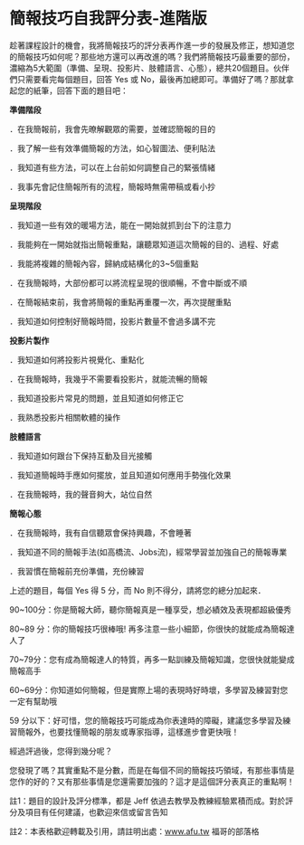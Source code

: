 # 簡報技巧自我評分表-進階版 

<p>趁著課程設計的機會，我將簡報技巧的評分表再作進一步的發展及修正，想知道您的簡報技巧如何呢？那些地方還可以再改進的嗎？我們將簡報技巧最重要的部份，濃縮為5大範圍（準備、呈現、投影片、肢體語言、心態），總共20個題目。伙伴們只需要看完每個題目，回答 Yes 或 No，最後再加總即可。準備好了嗎？那就拿起您的紙筆，回答下面的題目吧：<a name="more"></a></p>
<p><b>準備階段</b></p>
<p>．在我簡報前，我會先暸解觀眾的需要，並確認簡報的目的</p>
<p>．我了解一些有效準備簡報的方法，如心智圖法、便利貼法</p>
<p>．我知道有些方法，可以在上台前如何調整自己的緊張情緒</p>
<p>．我事先會記住簡報所有的流程，簡報時無需帶稿或看小抄</p>
<p><b>呈現階段</b></p>
<p>．我知道一些有效的暖場方法，能在一開始就抓到台下的注意力</p>
<p>．我能夠在一開始就指出簡報重點，讓聽眾知道這次簡報的目的、過程、好處</p>
<p>．我能將複雜的簡報內容，歸納成結構化的3~5個重點</p>
<p>．在我簡報時，大部份都可以將流程呈現的很順暢，不會中斷或不順</p>
<p>．在簡報結束前，我會將簡報的重點再重覆一次，再次提醒重點</p>
<p>．我知道如何控制好簡報時間，投影片數量不會過多講不完</p>
<p><b>投影片製作</b></p>
<p>．我知道如何將投影片視覺化、重點化</p>
<p>．在我簡報時，我幾乎不需要看投影片，就能流暢的簡報</p>
<p>．我知道投影片常見的問題，並且知道如何修正它</p>
<p>．我熟悉投影片相關軟體的操作</p>
<p><b>肢體語言</b></p>
<p>．我知道如何跟台下保持互動及目光接觸</p>
<p>．我知道簡報時手應如何擺放，並且知道如何應用手勢強化效果</p>
<p>．在我簡報時，我的聲音夠大，站位自然</p>
<p><b>簡報心態</b></p>
<p>．在我簡報時，我有自信聽眾會保持興趣，不會睡著</p>
<p>．我知道不同的簡報手法(如高橋流、Jobs流)，經常學習並加強自己的簡報專業</p>
<p>．我習慣在簡報前充份準備，充份練習</p>
<p>上述的題目，每個 Yes 得 5 分，而 No 則不得分，請將您的總分加起來．</p>
<p>90~100分：你是簡報大師，聽你簡報真是一種享受，想必績效及表現都超級優秀</p>
<p>80~89 分：你的簡報技巧很棒哦! 再多注意一些小細節，你很快的就能成為簡報達人了</p>
<p>70~79分：您有成為簡報達人的特質，再多一點訓練及簡報知識，您很快就能變成簡報高手</p>
<p>60~69分：你知道如何簡報，但是實際上場的表現時好時壞，多學習及練習對您一定有幫助哦</p>
<p>59 分以下：好可惜，您的簡報技巧可能成為你表達時的障礙，建議您多學習及練習簡報外，也要找懂簡報的朋友或專家指導，這樣進步會更快哦！</p>
<p>經過評過後，您得到幾分呢？</p>
<p>您發現了嗎？其實重點不是分數，而是在每個不同的簡報技巧領域，有那些事情是您作的好的？又有那些事情是您還需要加強的？這才是這個評分表真正的重點啊！</p>
<p>註1：題目的設計及評分標準，都是 Jeff 依過去教學及教練經驗累積而成。對於評分及項目有任何建議，也歡迎來信或留言告知</p>
<p>註2：本表格歡迎轉載及引用，請註明出處：<a href="http://www.afu.tw/">www.afu.tw</a> 福哥的部落格</p>
